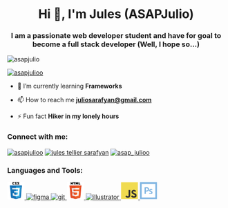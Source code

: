 <h1 align="center">Hi 👋, I'm Jules (ASAPJulio)</h1>
<h3 align="center">I am a passionate web developer student and have for goal to become a full stack developer (Well, I hope so...)</h3>

<p align="left"> <img src="https://komarev.com/ghpvc/?username=asapjulio&label=Profile%20views&color=0e75b6&style=flat" alt="asapjulio" /> </p>

<p align="left"> <a href="https://twitter.com/asapjulioo" target="blank"><img src="https://img.shields.io/twitter/follow/asapjulioo?logo=twitter&style=for-the-badge" alt="asapjulioo" /></a> </p>

- 🌱 I’m currently learning **Frameworks**

- 📫 How to reach me **juliosarafyan@gmail.com**

- ⚡ Fun fact **Hiker in my lonely hours**

<h3 align="left">Connect with me:</h3>
<p align="left">
<a href="https://twitter.com/asapjulioo" target="blank"><img align="center" src="https://raw.githubusercontent.com/rahuldkjain/github-profile-readme-generator/master/src/images/icons/Social/twitter.svg" alt="asapjulioo" height="30" width="40" /></a>
<a href="https://www.facebook.com/jules.tellier" target="blank"><img align="center" src="https://raw.githubusercontent.com/rahuldkjain/github-profile-readme-generator/master/src/images/icons/Social/facebook.svg" alt="jules tellier sarafyan" height="30" width="40" /></a>
<a href="https://instagram.com/asap_julioo" target="blank"><img align="center" src="https://raw.githubusercontent.com/rahuldkjain/github-profile-readme-generator/master/src/images/icons/Social/instagram.svg" alt="asap_julioo" height="30" width="40" /></a>
</p>
<h3 align="left">Languages and Tools:</h3>
<p align="left"> <a href="https://www.w3schools.com/css/" target="_blank" rel="noreferrer"> <img src="https://raw.githubusercontent.com/devicons/devicon/master/icons/css3/css3-original-wordmark.svg" alt="css3" width="40" height="40"/> </a> <a href="https://www.figma.com/" target="_blank" rel="noreferrer"> <img src="https://www.vectorlogo.zone/logos/figma/figma-icon.svg" alt="figma" width="40" height="40"/> </a> <a href="https://git-scm.com/" target="_blank" rel="noreferrer"> <img src="https://www.vectorlogo.zone/logos/git-scm/git-scm-icon.svg" alt="git" width="40" height="40"/> </a> <a href="https://www.w3.org/html/" target="_blank" rel="noreferrer"> <img src="https://raw.githubusercontent.com/devicons/devicon/master/icons/html5/html5-original-wordmark.svg" alt="html5" width="40" height="40"/> </a> <a href="https://www.adobe.com/in/products/illustrator.html" target="_blank" rel="noreferrer"> <img src="https://www.vectorlogo.zone/logos/adobe_illustrator/adobe_illustrator-icon.svg" alt="illustrator" width="40" height="40"/> </a> <a href="https://developer.mozilla.org/en-US/docs/Web/JavaScript" target="_blank" rel="noreferrer"> <img src="https://raw.githubusercontent.com/devicons/devicon/master/icons/javascript/javascript-original.svg" alt="javascript" width="40" height="40"/> </a> <a href="https://www.photoshop.com/en" target="_blank" rel="noreferrer"> <img src="https://raw.githubusercontent.com/devicons/devicon/master/icons/photoshop/photoshop-line.svg" alt="photoshop" width="40" height="40"/> </a> </p>

